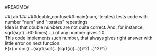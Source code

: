 #README#

##Lab 1##
###double_confuse##
main(num, iterates) tests code with number "num" and "iterates" repeatings  
Idea is that double numbers are not quite correct. And, for instance, sqrt(sqrt(...60 times)...)) of any number gives 1.0  
This code implements such number, that always gives right answer with little error on next function:  
F(x) = x = ((...(sqrt(sqrt(...(sqrt(x))...)))^2)...)^2)^2)

